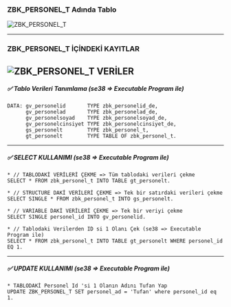 ### ZBK_PERSONEL_T Adında Tablo
![ZBK_PERSONEL_T](https://i.hizliresim.com/ecvvwe2.jpg)

---
### ZBK_PERSONEL_T İÇİNDEKİ KAYITLAR
![ZBK_PERSONEL_T VERİLER](https://i.hizliresim.com/5kbnqu7.jpg)
---
##### ✅ Tablo Verileri Tanımlama (se38 => Executable Program ile)
```
DATA: gv_personelid       TYPE zbk_personelid_de,
      gv_personelad       TYPE zbk_personelad_de,
      gv_personelsoyad    TYPE zbk_personelsoyad_de,
      gv_personelcinsiyet TYPE zbk_personelcinsiyet_de,
      gs_personelt        TYPE zbk_personel_t,
      gt_personelt        TYPE TABLE OF zbk_personel_t.
```
---
##### ✅ SELECT KULLANIMI (se38 => Executable Program ile)
```
* // TABLODAKİ VERİLERİ ÇEKME => Tüm tablodaki verileri çekme
SELECT * FROM zbk_personel_t INTO TABLE gt_personelt.

* // STRUCTURE DAKİ VERİLERİ ÇEKME => Tek bir satırdaki verileri çekme
SELECT SINGLE * FROM zbk_personel_t INTO gs_personelt.

* // VARIABLE DAKİ VERİLERİ ÇEKME => Tek bir veriyi çekme
SELECT SINGLE personel_id INTO gv_personelid.

* // Tablodaki Verilerden ID si 1 Olanı Çek (se38 => Executable Program ile)
SELECT * FROM zbk_personel_t INTO TABLE gt_personelt WHERE personel_id EQ 1.
```
---

##### ✅ UPDATE KULLANIMI (se38 => Executable Program ile)
```
* TABLODAKİ Personel Id 'si 1 Olanın Adını Tufan Yap  
UPDATE ZBK_PERSONEL_T SET personel_ad = 'Tufan' where personel_id eq 1.


```
